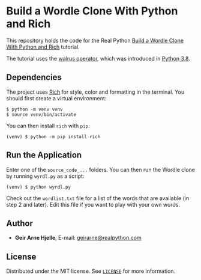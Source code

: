 # Build a Wordle Clone With Python and Rich

This repository holds the code for the Real Python [Build a Wordle Clone With Python and Rich](https://realpython.com/python-wordle-clone/) tutorial.

The tutorial uses the [walrus operator](https://realpython.com/python-walrus-operator/), which was introduced in [Python 3.8](https://realpython.com/python38-new-features/).

## Dependencies

The project uses [Rich](https://rich.readthedocs.io/) for style, color and formatting in the terminal. You should first create a virtual environment:

```console
$ python -m venv venv
$ source venv/bin/activate
```

You can then install `rich` with `pip`:

```console
(venv) $ python -m pip install rich
```

## Run the Application

Enter one of the `source_code_...` folders. You can then run the Wordle clone by running `wyrdl.py` as a script:

```console
(venv) $ python wyrdl.py
```

Check out the `wordlist.txt` file for a list of the words that are available (in step 2 and later). Edit this file if you want to play with your own words.

## Author

- **Geir Arne Hjelle**, E-mail: [geirarne@realpython.com](geirarne@realpython.com)

## License

Distributed under the MIT license. See [`LICENSE`](../LICENSE) for more information.

